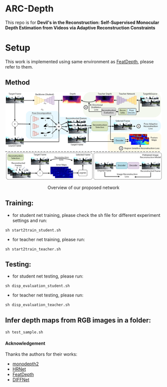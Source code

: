 # ARC-Depth

This repo is for **Devil's in the Reconstruction: Self-Supervised Monocular Depth Estimation from Videos via Adaptive Reconstruction Constraints**

# Setup
This work is implemented using same environment as [FeatDepth](https://github.com/sconlyshootery/FeatDepth), please refer to them.

<!-- ## Comparing with others
![](images/table1.png) -->

## Method
<p align="center">
  <img src="images/overview.png" alt="overviewpng" width="800" />
</p>
<p align="center">Overview of our proposed network</p>

## Training:

- for student net training, please check the sh file for different experiment settings and run:
```
sh start2train_student.sh
```


- for teacher net training, please run:
```
sh start2train_teacher.sh
```

## Testing:

- for student net testing, please run:
```
sh disp_evaluation_student.sh
```


- for teacher net testing, please run:
```
sh disp_evaluation_teacher.sh
```

## Infer depth maps from RGB images in a folder:

```
sh test_sample.sh
```

#### Acknowledgement
 Thanks the authors for their works:
 - [monodepth2](https://github.com/nianticlabs/monodepth2)
 - [HRNet](https://github.com/HRNet/HRNet-Semantic-Segmentation)
 - [FeatDepth](https://github.com/sconlyshootery/FeatDepth)
 - [DIFFNet](https://github.com/brandleyzhou/DIFFNet)

<!-- ## Citation

If this codebase or our method helps your research, please cite: -->
